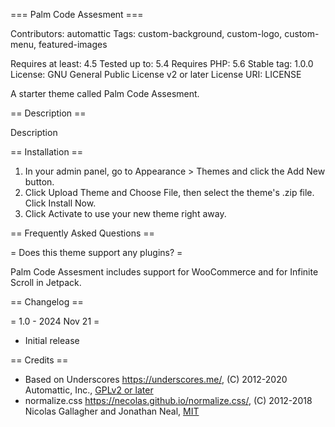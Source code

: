 === Palm Code Assesment ===

Contributors: automattic
Tags: custom-background, custom-logo, custom-menu, featured-images

Requires at least: 4.5
Tested up to: 5.4
Requires PHP: 5.6
Stable tag: 1.0.0
License: GNU General Public License v2 or later
License URI: LICENSE

A starter theme called Palm Code Assesment.

== Description ==

Description

== Installation ==

1. In your admin panel, go to Appearance > Themes and click the Add New button.
2. Click Upload Theme and Choose File, then select the theme's .zip file. Click Install Now.
3. Click Activate to use your new theme right away.

== Frequently Asked Questions ==

= Does this theme support any plugins? =

Palm Code Assesment includes support for WooCommerce and for Infinite Scroll in Jetpack.

== Changelog ==

= 1.0 - 2024 Nov 21 =

- Initial release

== Credits ==

- Based on Underscores https://underscores.me/, (C) 2012-2020 Automattic, Inc., [GPLv2 or later](https://www.gnu.org/licenses/gpl-2.0.html)
- normalize.css https://necolas.github.io/normalize.css/, (C) 2012-2018 Nicolas Gallagher and Jonathan Neal, [MIT](https://opensource.org/licenses/MIT)
